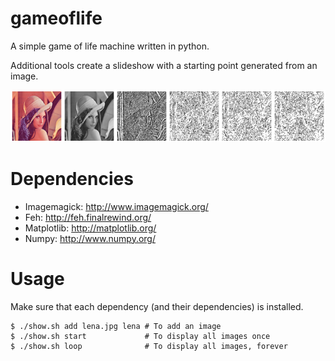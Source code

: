 gameoflife
==========

A simple game of life machine written in python.

Additional tools create a slideshow with a starting point generated from an image.

![An example of the slideshow](/montage.png)

Dependencies
=============

  * Imagemagick: http://www.imagemagick.org/
  * Feh: http://feh.finalrewind.org/
  * Matplotlib: http://matplotlib.org/
  * Numpy: http://www.numpy.org/

Usage
======

Make sure that each dependency (and their dependencies) is installed.

```
$ ./show.sh add lena.jpg lena # To add an image
$ ./show.sh start             # To display all images once
$ ./show.sh loop              # To display all images, forever
```
